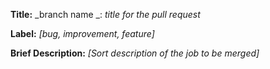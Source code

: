 **Title:** _branch name _: _title for the pull request_

**Label:** _[bug, improvement, feature]_

**Brief Description:**  _[Sort description of the job to be merged]_ 